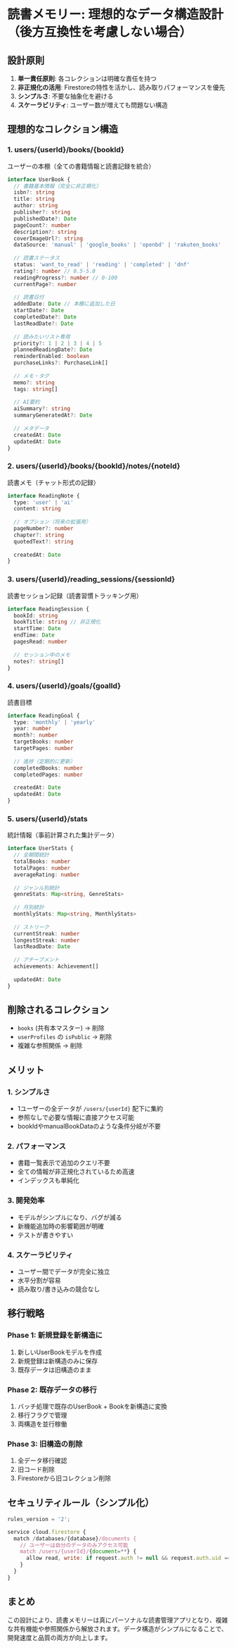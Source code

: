 # 読書メモリー: 理想的なデータ構造設計（後方互換性を考慮しない場合）

## 設計原則
1. **単一責任原則**: 各コレクションは明確な責任を持つ
2. **非正規化の活用**: Firestoreの特性を活かし、読み取りパフォーマンスを優先
3. **シンプルさ**: 不要な抽象化を避ける
4. **スケーラビリティ**: ユーザー数が増えても問題ない構造

## 理想的なコレクション構造

### 1. users/{userId}/books/{bookId}
ユーザーの本棚（全ての書籍情報と読書記録を統合）

```typescript
interface UserBook {
  // 書籍基本情報（完全に非正規化）
  isbn?: string
  title: string
  author: string
  publisher?: string
  publishedDate?: Date
  pageCount?: number
  description?: string
  coverImageUrl?: string
  dataSource: 'manual' | 'google_books' | 'openbd' | 'rakuten_books'
  
  // 読書ステータス
  status: 'want_to_read' | 'reading' | 'completed' | 'dnf'
  rating?: number // 0.5-5.0
  readingProgress?: number // 0-100
  currentPage?: number
  
  // 読書日付
  addedDate: Date // 本棚に追加した日
  startDate?: Date
  completedDate?: Date
  lastReadDate?: Date
  
  // 読みたいリスト専用
  priority?: 1 | 2 | 3 | 4 | 5
  plannedReadingDate?: Date
  reminderEnabled: boolean
  purchaseLinks?: PurchaseLink[]
  
  // メモ・タグ
  memo?: string
  tags: string[]
  
  // AI要約
  aiSummary?: string
  summaryGeneratedAt?: Date
  
  // メタデータ
  createdAt: Date
  updatedAt: Date
}
```

### 2. users/{userId}/books/{bookId}/notes/{noteId}
読書メモ（チャット形式の記録）

```typescript
interface ReadingNote {
  type: 'user' | 'ai'
  content: string
  
  // オプション（将来の拡張用）
  pageNumber?: number
  chapter?: string
  quotedText?: string
  
  createdAt: Date
}
```

### 3. users/{userId}/reading_sessions/{sessionId}
読書セッション記録（読書習慣トラッキング用）

```typescript
interface ReadingSession {
  bookId: string
  bookTitle: string // 非正規化
  startTime: Date
  endTime: Date
  pagesRead: number
  
  // セッション中のメモ
  notes?: string[]
}
```

### 4. users/{userId}/goals/{goalId}
読書目標

```typescript
interface ReadingGoal {
  type: 'monthly' | 'yearly'
  year: number
  month?: number
  targetBooks: number
  targetPages: number
  
  // 進捗（定期的に更新）
  completedBooks: number
  completedPages: number
  
  createdAt: Date
  updatedAt: Date
}
```

### 5. users/{userId}/stats
統計情報（事前計算された集計データ）

```typescript
interface UserStats {
  // 全期間統計
  totalBooks: number
  totalPages: number
  averageRating: number
  
  // ジャンル別統計
  genreStats: Map<string, GenreStats>
  
  // 月別統計
  monthlyStats: Map<string, MonthlyStats>
  
  // ストリーク
  currentStreak: number
  longestStreak: number
  lastReadDate: Date
  
  // アチーブメント
  achievements: Achievement[]
  
  updatedAt: Date
}
```

## 削除されるコレクション
- `books` (共有本マスター) → 削除
- `userProfiles` の `isPublic` → 削除
- 複雑な参照関係 → 削除

## メリット

### 1. シンプルさ
- 1ユーザーの全データが `/users/{userId}` 配下に集約
- 参照なしで必要な情報に直接アクセス可能
- bookIdやmanualBookDataのような条件分岐が不要

### 2. パフォーマンス
- 書籍一覧表示で追加のクエリ不要
- 全ての情報が非正規化されているため高速
- インデックスも単純化

### 3. 開発効率
- モデルがシンプルになり、バグが減る
- 新機能追加時の影響範囲が明確
- テストが書きやすい

### 4. スケーラビリティ
- ユーザー間でデータが完全に独立
- 水平分割が容易
- 読み取り/書き込みの競合なし

## 移行戦略

### Phase 1: 新規登録を新構造に
1. 新しいUserBookモデルを作成
2. 新規登録は新構造のみに保存
3. 既存データは旧構造のまま

### Phase 2: 既存データの移行
1. バッチ処理で既存のUserBook + Bookを新構造に変換
2. 移行フラグで管理
3. 両構造を並行稼働

### Phase 3: 旧構造の削除
1. 全データ移行確認
2. 旧コード削除
3. Firestoreから旧コレクション削除

## セキュリティルール（シンプル化）

```javascript
rules_version = '2';

service cloud.firestore {
  match /databases/{database}/documents {
    // ユーザーは自分のデータのみアクセス可能
    match /users/{userId}/{document=**} {
      allow read, write: if request.auth != null && request.auth.uid == userId;
    }
  }
}
```

## まとめ
この設計により、読書メモリーは真にパーソナルな読書管理アプリとなり、複雑な共有機能や参照関係から解放されます。データ構造がシンプルになることで、開発速度と品質の両方が向上します。